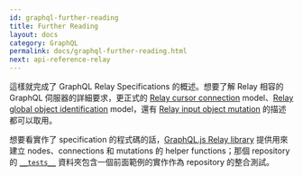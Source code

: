 ```yaml
---
id: graphql-further-reading
title: Further Reading
layout: docs
category: GraphQL
permalink: docs/graphql-further-reading.html
next: api-reference-relay
---
```


這樣就完成了 GraphQL Relay Specifications 的概述。想要了解 Relay 相容的 GraphQL 伺服器的詳細要求，更正式的 [Relay cursor connection](../graphql/connections.htm) model、[Relay global object identification](../graphql/objectidentification.htm) model，還有 [Relay input object mutation](../graphql/mutations.htm)
的描述都可以取用。

想要看實作了 specification 的程式碼的話，[GraphQL.js Relay library](https://github.com/graphql/graphql-relay-js) 提供用來建立 nodes、connections 和 mutations 的 helper functions；那個 repository 的 [`__tests__`](https://github.com/graphql/graphql-relay-js/tree/master/src/__tests__) 資料夾包含一個前面範例的實作作為 repository 的整合測試。
